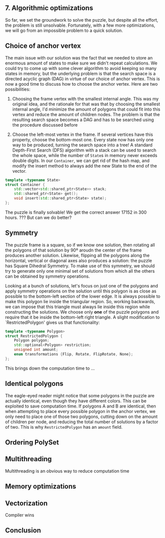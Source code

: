 <section class="section-block">

# 7. Algorithmic optimizations
So far, we set the groundwork to solve the puzzle, but despite all the effort, the problem is still unsolvable. Fortunately, with a few more optimizations, we will go from an impossible problem to a quick solution.

</section>
<section class="section-block">


## Choice of anchor vertex
The main issue with our solution was the fact that we needed to store an enormous amount of states to make sure we didn't repeat calculations. We could try to come up with some clever algorithm to avoid keeping so many states in memory, but the underlying problem is that the search space is a directed acyclic graph (DAG) in virtue of our choice of anchor vertex. This is now a good time to discuss how to choose the anchor vertex. Here are two possibilities:

1. Choosing the frame vertex with the smallest internal angle. This was my original idea, and the rationale for that was that by choosing the smallest internal angle, I'd minimize the amount of polygons that could fit into this vertex and reduce the amount of children nodes. The problem is that the resulting search space becomes a DAG and has to be searched using the procedure discussed before

2. Choose the left-most vertex in the frame. If several vertices have this property, choose the bottom-most one. Every state now has only one way to be produced, turning the search space into a tree! A standard Depth-First Search (DFS) algorithm with a stack can be used to search the whole space, while the number of `State`s in memory never exceeds double digits. In our `Container`, we can get rid of the hash map, and modify the insert method to always add the new State to the end of the vector.

```c++
template <typename State>
struct Container {
    std::vector<std::shared_ptr<State>> stack;
    std::shared_ptr<State> get();
    void insert(std::shared_ptr<State> state);
};

```
The puzzle is finally solvable! We get the correct answer 17152 in 300 hours. ??? But can we do better?

</section>
<section class="section-block">

## Symmetry
The puzzle frame is a square, so if we know one solution, then rotating all the polygons of that solution by 90º aroudn the center of the frame produces another solution. Likewise, flipping all the polygons along the horizontal, vertical or diagonal axes also produces a solution: the puzzle has Square Dihedral Symmetry. To make use of this symmetry, we should try to generate only one minimal set of solutions from which all the others can be obtained by symmetry operations. 

Looking at a bunch of solutions, let's focus on just one of the polygons and apply symmetry operations on the solution until this polygon is as close as possible to the bottom-left section of the lower edge. It is always possible to make this polygon lie inside the triangular region. So, working backwards, we can impose that this triangle must always lie inside this region while constructing the solutions. We choose only <b>one</b> of the puzzle polygons and require that it be inside the bottom-left right triangle. A slight modification to `RestrictedPolygon' gives us that functionality:

```c++
template <typename Polygon>
struct RestrictedPolygon {
    Polygon polygon;
    std::optional<Polygon> restriction;
    unsigned int amount;
    enum transformations {Flip, Rotate, FlipRotate, None};
};
```
This brings down the computation time to ...

</section>
<section class="section-block">


## Identical polygons
The eagle-eyed reader might notice that some polygons in the puzzle are actually identical, even though they have different colors. This can be exploited to save computation time. If polygons A and B are identical, then when attempting to place every possible polygon in the anchor vertex, we only need to place one of those two polygons, cutting down on the amount of children per node, and reducing the total number of solutions by a factor of two. This is why `RestrictedPolygon` has an `amount` field.

</section>
<section class="section-block">

## Ordering PolySet

## Multithreading
Multithreading is an obvious way to reduce computation time

</section>
<section class="section-block">

# Memory optimizations

</section>
<section class="section-block">

# Vectorization
Compiler wins

</section>
<section class="section-block">

# Conclusion

</section>